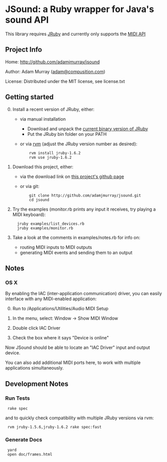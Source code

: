 JSound: a Ruby wrapper for Java's sound API
===========================================

This library requires [JRuby](http://jruby.org)
and currently only supports the [MIDI API](http://java.sun.com/j2se/1.5.0/docs/api/javax/sound/midi/package-summary.html)



Project Info
------------

Home:     http://github.com/adamjmurray/jsound

Author:   Adam Murray (adam@compusition.com)

License:  Distributed under the MIT license, see license.txt



Getting started
---------------

0. Install a recent version of JRuby, either:
   - via manual installation
      - Download and unpack the [current binary version of JRuby](http://jruby.org/download)
      - Put the JRuby bin folder on your PATH
   - or via [rvm](https://rvm.beginrescueend.com/) (adjust the JRuby version number as desired):

             rvm install jruby-1.6.2
             rvm use jruby-1.6.2

0. Download this project, either:
   - via the download link on [this project's github page](http://github.com/adamjmurray/jsound)
   - or via git:

             git clone http://github.com/adamjmurray/jsound.git
             cd jsound

0. Try the examples (monitor.rb prints any input it receives, try playing a MIDI keyboard):

         jruby examples/list_devices.rb
         jruby examples/monitor.rb
     
0. Take a look at the comments in examples/notes.rb for info on:
   - routing MIDI inputs to MIDI outputs
   - generating MIDI events and sending them to an output



Notes
-----

### OS X ###

By enabling the IAC (inter-application communication) driver, you can easily interface with any MIDI-enabled application:

0. Run to /Applications/Utilities/Audio MIDI Setup

0. In the menu, select: Window &rarr; Show MIDI Window

0. Double click IAC Driver

0. Check the box where it says "Device is online"

Now JSound should be able to locate an "IAC Driver" input and output device.

You can also add additional MIDI ports here, to work with multiple applications simultaneously.



Development Notes
-----------------

### Run Tests ###

     rake spec

and to quickly check compatibility with multiple JRuby versions via rvm:

     rvm jruby-1.5.6,jruby-1.6.2 rake spec:fast


### Generate Docs ###

     yard
     open doc/frames.html
